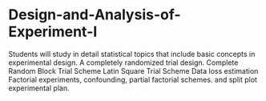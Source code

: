 # Design-and-Analysis-of-Experiment-I
Students will study in detail statistical topics that include basic concepts in experimental design. A completely randomized trial design. Complete Random Block Trial Scheme Latin Square Trial Scheme Data loss estimation Factorial experiments, confounding, partial factorial schemes. and split plot experimental plan.
